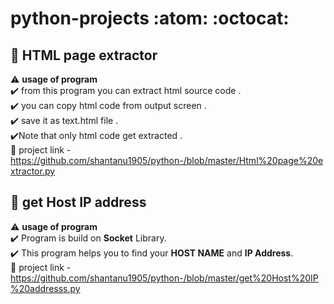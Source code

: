 # python-projects :atom: :octocat:

## :triangular_flag_on_post: HTML page extractor

  :warning: **usage of program**<br>
:heavy_check_mark: from this program you can extract html source code .  <br>
:heavy_check_mark: you can copy html code from output screen . <br>
:heavy_check_mark: save it as text.html file . <br>
:heavy_check_mark:Note that only html code get extracted . <br>
:bookmark_tabs: project link - https://github.com/shantanu1905/python-/blob/master/Html%20page%20extractor.py



## :triangular_flag_on_post: get Host IP address

:warning: **usage of program**<br>
:heavy_check_mark: Program is build on **Socket** Library. <br>
:heavy_check_mark: This program helps you to find your **HOST NAME** and **IP Address**. <br>
:bookmark_tabs: project link - https://github.com/shantanu1905/python-/blob/master/get%20Host%20IP%20addresss.py

